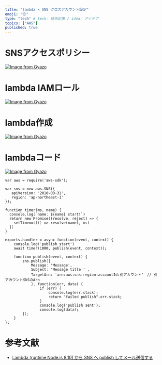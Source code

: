 ```yaml
---
title: "lambda × SNS クロスアカウント設定"
emoji: "😊"
type: "tech" # tech: 技術記事 / idea: アイデア
topics: ["AWS"]
published: true
---
```


# SNSアクセスポリシー
[![Image from Gyazo](https://i.gyazo.com/837a912afea6933829cb482d21a419b5.png)](https://gyazo.com/837a912afea6933829cb482d21a419b5)

# lambda IAMロール
[![Image from Gyazo](https://i.gyazo.com/935c49b996f5b1b1eefe13bb9acc3a7c.png)](https://gyazo.com/935c49b996f5b1b1eefe13bb9acc3a7c)

# lambda作成
[![Image from Gyazo](https://i.gyazo.com/d0769f94b473f9bba3a41613b67519d0.png)](https://gyazo.com/d0769f94b473f9bba3a41613b67519d0)

# lambdaコード
[![Image from Gyazo](https://i.gyazo.com/4d182a90b980a9cbb495c382bad0ac08.png)](https://gyazo.com/4d182a90b980a9cbb495c382bad0ac08)

```
var aws = require('aws-sdk');

var sns = new aws.SNS({
   apiVersion: '2010-03-31',
   region: 'ap-northeast-1'
});

function timer(ms, name) {
  console.log(`name: ${name} start!`)
  return new Promise((resolve, reject) => {
    setTimeout(() => resolve(name), ms)
  })
}

exports.handler = async function(event, context) {
    console.log('publish start')
    await timer(1000, publish(event, context));

    function publish(event, context) {
        sns.publish({
            Message: 'Message',
            Subject: 'Message title ' ,
            TargetArn: 'arn:aws:sns:region:accountId:別アカウント'　// 別アカウントSNSのArn
            }, function(err, data) {
                if (err) {
                    console.log(err.stack);
                    return "failed publish".err.stack;
                }
                console.log('publish sent');
                console.log(data);
        });
    }
};
```

# 参考文献
 - [Lambda (runtime Node.js 8.10) から SNS へ publish してメール送信する](https://qiita.com/kkam0907/items/a69d5f483d2be961683c)
